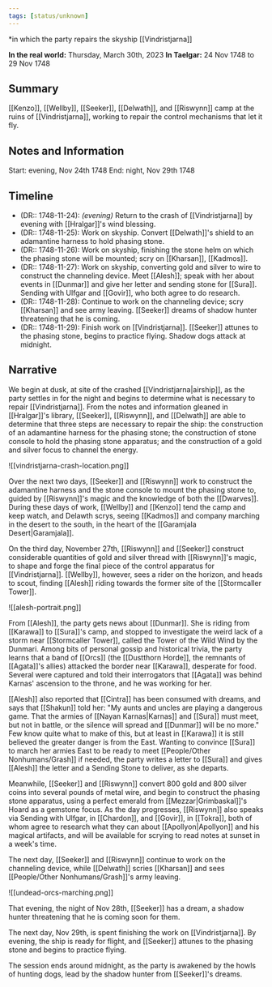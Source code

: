 ```yaml
---
tags: [status/unknown]
---
```

*in which the party repairs the skyship [[Vindristjarna]]

**In the real world:** Thursday, March 30th, 2023
**In Taelgar:** 24 Nov 1748 to 29 Nov 1748 

## Summary
[[Kenzo]], [[Wellby]], [[Seeker]], [[Delwath]], and [[Riswynn]] camp at the ruins of [[Vindristjarna]], working to repair the control mechanisms that let it fly. 

## Notes and Information

Start: evening, Nov 24th 1748
End: night, Nov 29th 1748

## Timeline

- (DR:: 1748-11-24): *(evening)* Return to the crash of [[Vindristjarna]] by evening with [[Hralgar]]'s wind blessing.
- (DR:: 1748-11-25): Work on skyship. Convert [[Delwath]]'s shield to an adamantine harness to hold phasing stone.
- (DR:: 1748-11-26): Work on skyship, finishing the stone helm on which the phasing stone will be mounted; scry on [[Kharsan]], [[Kadmos]].
- (DR:: 1748-11-27):  Work on skyship, converting gold and silver to wire to construct the channeling device. Meet [[Alesh]]; speak with her about events in [[Dunmar]] and give her letter and sending stone for [[Sura]]. Sending with Ulfgar and [[Govir]], who both agree to do research.
- (DR:: 1748-11-28): Continue to work on the channeling device; scry [[Kharsan]] and see army leaving. [[Seeker]] dreams of shadow hunter threatening that he is coming.
- (DR:: 1748-11-29): Finish work on [[Vindristjarna]]. [[Seeker]] attunes to the phasing stone, begins to practice flying. Shadow dogs attack at midnight.

## Narrative

We begin at dusk, at site of the crashed [[Vindristjarna|airship]], as the party settles in for the night and begins to determine what is necessary to repair [[Vindristjarna]]. From the notes and information gleaned in [[Hralgar]]'s library, [[Seeker]], [[Riswynn]], and [[Delwath]] are able to determine that three steps are necessary to repair the ship: the construction of an adamantine harness for the phasing stone; the construction of stone console to hold the phasing stone apparatus; and the construction of a gold and silver focus to channel the energy. 

![[vindristjarna-crash-location.png]]

Over the next two days, [[Seeker]] and [[Riswynn]] work to construct the adamantine harness and the stone console to mount the phasing stone to, guided by [[Riswynn]]'s magic and the knowledge of both the [[Dwarves]]. During these days of work, [[Wellby]] and [[Kenzo]] tend the camp and keep watch, and Delawth scrys, seeing [[Kadmos]] and company marching in the desert to the south, in the heart of the [[Garamjala Desert|Garamjala]]. 

On the third day, November 27th, [[Riswynn]] and [[Seeker]] construct considerable quantities of gold and silver thread with [[Riswynn]]'s magic, to shape and forge the final piece of the control apparatus for [[Vindristjarna]]. [[Wellby]], however, sees a rider on the horizon, and heads to scout, finding [[Alesh]] riding towards the former site of the [[Stormcaller Tower]].

![[alesh-portrait.png]]

From [[Alesh]], the party gets news about [[Dunmar]]. She is riding from [[Karawa]] to [[Sura]]'s camp, and stopped to investigate the weird lack of a storm near [[Stormcaller Tower]], called the Tower of the Wild Wind by the Dunmari. Among bits of personal gossip and historical trivia, the party learns that a band of [[Orcs]] (the [[Dustthorn Horde]], the remnants of [[Agata]]'s allies) attacked the border near [[Karawa]], desperate for food. Several were captured and told their interrogators that [[Agata]] was behind Karnas' ascension to the throne, and he was working for her. 

[[Alesh]] also reported that [[Cintra]] has been consumed with dreams, and says that [[Shakun]] told her: "My aunts and uncles are playing a dangerous game. That the armies of [[Nayan Karnas|Karnas]] and [[Sura]] must meet, but not in battle, or the silence will spread and [[Dunmar]] will be no more." Few know quite what to make of this, but at least in [[Karawa]] it is still believed the greater danger is from the East. Wanting to convince [[Sura]] to march her armies East to be ready to meet [[People/Other Nonhumans/Grash]] if needed, the party writes a letter to [[Sura]] and gives [[Alesh]] the letter and a Sending Stone to deliver, as she departs. 

Meanwhile, [[Seeker]] and [[Riswynn]] convert 800 gold and 800 silver coins into several pounds of metal wire, and begin to construct the phasing stone apparatus, using a perfect emerald from [[Mezzar|Grimbaskal]]'s Hoard as a gemstone focus. As the day progresses, [[Riswynn]] also speaks via Sending with Ulfgar, in [[Chardon]], and [[Govir]], in [[Tokra]], both of whom agree to research what they can about [[Apollyon|Apollyon]] and his magical artifacts, and will be available for scrying to read notes at sunset in a week's time. 

The next day, [[Seeker]] and [[Riswynn]] continue to work on the channeling device, while [[Delwath]] scries [[Kharsan]] and sees [[People/Other Nonhumans/Grash]]'s army leaving. 

![[undead-orcs-marching.png]]

That evening, the night of Nov 28th, [[Seeker]] has a dream, a shadow hunter threatening that he is coming soon for them. 

The next day, Nov 29th, is spent finishing the work on [[Vindristjarna]]. By evening, the ship is ready for flight, and [[Seeker]] attunes to the phasing stone and begins to practice flying. 

The session ends around midnight, as the party is awakened by the howls of hunting dogs, lead by the shadow hunter from [[Seeker]]'s dreams. 
